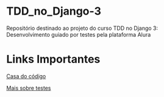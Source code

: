 # TDD_no_Django-3
Repositório destinado ao projeto do curso TDD no Django 3: Desenvolvimento guiado por testes pela plataforma Alura
# Links Importantes

[Casa do código](https://www.casadocodigo.com.br/products/livro-tdd)

[Mais sobre testes](https://www.atlassian.com/continuous-delivery/software-testing/types-of-software-testing)

